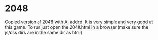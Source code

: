 2048
====

Copied version of 2048 with AI added. It is very simple and very good at this game. 
To run just open the 2048.html in a browser (make sure the js/css dirs are in the same dir as html)
